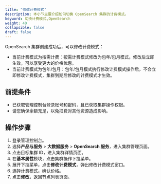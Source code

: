 ```yaml
---
title: "修改计费模式"
description: 本小节主要介绍如何切换 OpenSearch 集群的计费模式。 
keyword: 切换计费模式,OpenSearch
weight: 40
collapsible: false
draft: false
---
```


OpenSearch 集群创建成功后，可以修改计费模式：

- 当前计费模式为按需计费：按需计费模式修改为包年/包月模式，修改后立即生效，可以享受更大的价格优惠。
- 当前计费模式为包年/包月：包年/包月模式执行修改计费模式操作后，不会立即修改计费模式，集群到期后修改的计费模式才生效。

## 前提条件

- 已获取管理控制台登录账号和密码，且已获取集群操作权限。
- 请您确保余额充足，以免扣费对其他资源造成影响。

## 操作步骤

1. 登录管理控制台。
2. 选择**产品与服务** > **大数据服务** > **OpenSearch 服务**，进入集群管理页面。
3. 点击目标集群 ID，进入集群详情页面。
4. 在**基本属性**模块，点击集群操作下拉菜单。
5. 展开下拉菜单，点击**修改计费模式**，弹出修改计费模式窗口。
6. 选择计费模式，确认价格。
7. 点击**修改**，返回节点列表页面。
